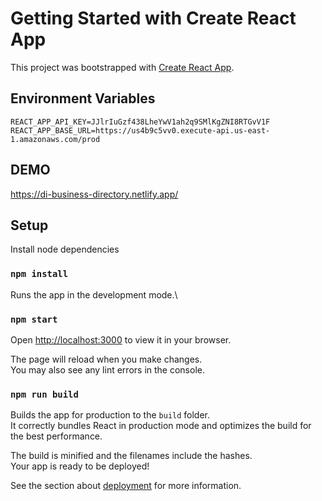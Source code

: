 # Getting Started with Create React App

This project was bootstrapped with [Create React App](https://github.com/facebook/create-react-app).

## Environment Variables

```
REACT_APP_API_KEY=JJlrIuGzf438LheYwV1ah2q9SMlKgZNI8RTGvV1F
REACT_APP_BASE_URL=https://us4b9c5vv0.execute-api.us-east-1.amazonaws.com/prod
```

## DEMO

https://di-business-directory.netlify.app/

## Setup

Install node dependencies

### `npm install`

Runs the app in the development mode.\

### `npm start`

Open [http://localhost:3000](http://localhost:3000) to view it in your browser.

The page will reload when you make changes.\
You may also see any lint errors in the console.

### `npm run build`

Builds the app for production to the `build` folder.\
It correctly bundles React in production mode and optimizes the build for the best performance.

The build is minified and the filenames include the hashes.\
Your app is ready to be deployed!

See the section about [deployment](https://facebook.github.io/create-react-app/docs/deployment) for more information.

